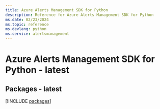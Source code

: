 ```yaml
---
title: Azure Alerts Management SDK for Python
description: Reference for Azure Alerts Management SDK for Python
ms.date: 02/23/2024
ms.topic: reference
ms.devlang: python
ms.service: alertsmanagement
---
```

# Azure Alerts Management SDK for Python - latest
## Packages - latest
[!INCLUDE [packages](alerts-management-index.md)]